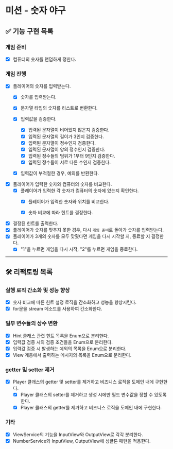 # 미션 - 숫자 야구

## ✅ 기능 구현 목록

### 게임 준비

- [x] 컴퓨터의 숫자를 랜덤하게 정한다.

### 게임 진행

- [x] 플레이어의 숫자를 입력받는다.
    - [x] 숫자를 입력받는다.
    - [x] 문자열 타입의 숫자를 리스트로 변환한다.
    - [x] 입력값을 검증한다.
        - [x] 입력된 문자열이 비어있지 않은지 검증한다.
        - [x] 입력된 문자열의 길이가 3인지 검증한다.
        - [x] 입력된 문자열이 정수인지 검증한다.
        - [x] 입력된 문자열이 양의 정수인지 검증한다.
        - [x] 입력된 정수들의 범위가 1부터 9인지 검증한다.
        - [x] 입력된 정수들이 서로 다른 수인지 검증한다.
    - [x] 입력값이 부적절한 경우, 예외를 반환한다.


- [x] 플레이어가 입력한 숫자와 컴퓨터의 숫자를 비교한다.
    - [x] 플레이어가 입력한 각 숫자가 컴퓨터의 숫자에 있는지 확인한다.
        - [x] 플레이어가 입력한 숫자와 위치를 비교한다.
        - [x] 숫자 비교에 따라 힌트를 결정한다.


- [x] 결정된 힌트를 출력한다.
- [x] 플레이어가 숫자를 맞추지 못한 경우, 다시 `게임 준비`로 돌아가 숫자를 입력받는다.
- [x] 플레이어가 3개의 숫자를 모두 맞췄다면 게임을 다시 시작할 지, 종료할 지 결정한다.
    - [x] "1"을 누르면 게임을 다시 시작, "2"를 누르면 게임을 종료한다.

---

## 🛠️ 리팩토링 목록

### 실행 로직 간소화 및 성능 향상

- [x] 숫자 비교에 따른 힌트 설정 로직을 간소화하고 성능을 향상시킨다.
- [x] for문을 stream 메소드를 사용하여 간소화한다.

### 일부 변수들의 상수 변환

- [x] Hint 클래스 관련 힌트 목록을 Enum으로 분리한다.
- [x] 입력값 검증 시의 검증 조건들을 Enum으로 분리한다.
- [x] 입력값 검증 시 발생하는 예외의 목록을 Enum으로 분리한다.
- [x] View 계층에서 출력하는 메시지의 목록을 Enum으로 분리한다.

### getter 및 setter 제거

- [x] Player 클래스의 getter 및 setter를 제거하고 비즈니스 로직을 도메인 내에 구현한다.
    - [x] Player 클래스의 setter를 제거하고 생성 시에만 필드 변수값을 정할 수 있도록 한다.
    - [x] Player 클래스의 getter를 제거하고 비즈니스 로직을 도메인 내에 구현한다.

### 기타

- [x] ViewService의 기능을 InputView와 OutputView로 각각 분리한다.
- [x] NumberService와 InputView, OutputView에 싱글톤 패턴을 적용한다.